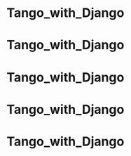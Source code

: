 # Tango_with_Django
# Tango_with_Django
# Tango_with_Django
# Tango_with_Django
# Tango_with_Django
